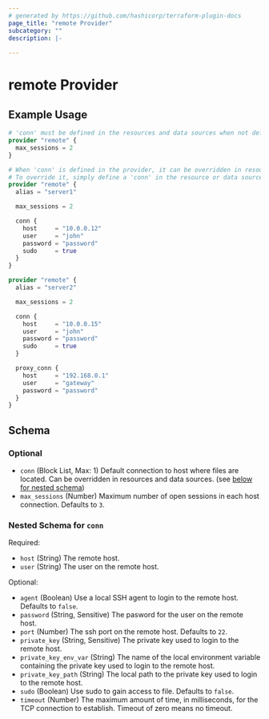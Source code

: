 ```yaml
---
# generated by https://github.com/hashicorp/terraform-plugin-docs
page_title: "remote Provider"
subcategory: ""
description: |-
  
---
```


# remote Provider



## Example Usage

```terraform
# 'conn' must be defined in the resources and data sources when not defined in the provider.
provider "remote" {
  max_sessions = 2
}

# When 'conn' is defined in the provider, it can be overridden in resources and data sources.
# To override it, simply define a 'conn' in the resource or data source.
provider "remote" {
  alias = "server1"

  max_sessions = 2

  conn {
    host     = "10.0.0.12"
    user     = "john"
    password = "password"
    sudo     = true
  }
}

provider "remote" {
  alias = "server2"

  max_sessions = 2

  conn {
    host     = "10.0.0.15"
    user     = "john"
    password = "password"
    sudo     = true
  }

  proxy_conn {
    host     = "192.168.0.1"
    user     = "gateway"
    password = "password"
  }
}
```

<!-- schema generated by tfplugindocs -->
## Schema

### Optional

- `conn` (Block List, Max: 1) Default connection to host where files are located. Can be overridden in resources and data sources. (see [below for nested schema](#nestedblock--conn))
- `max_sessions` (Number) Maximum number of open sessions in each host connection. Defaults to `3`.

<a id="nestedblock--conn"></a>
### Nested Schema for `conn`

Required:

- `host` (String) The remote host.
- `user` (String) The user on the remote host.

Optional:

- `agent` (Boolean) Use a local SSH agent to login to the remote host. Defaults to `false`.
- `password` (String, Sensitive) The pasword for the user on the remote host.
- `port` (Number) The ssh port on the remote host. Defaults to `22`.
- `private_key` (String, Sensitive) The private key used to login to the remote host.
- `private_key_env_var` (String) The name of the local environment variable containing the private key used to login to the remote host.
- `private_key_path` (String) The local path to the private key used to login to the remote host.
- `sudo` (Boolean) Use sudo to gain access to file. Defaults to `false`.
- `timeout` (Number) The maximum amount of time, in milliseconds, for the TCP connection to establish. Timeout of zero means no timeout.
